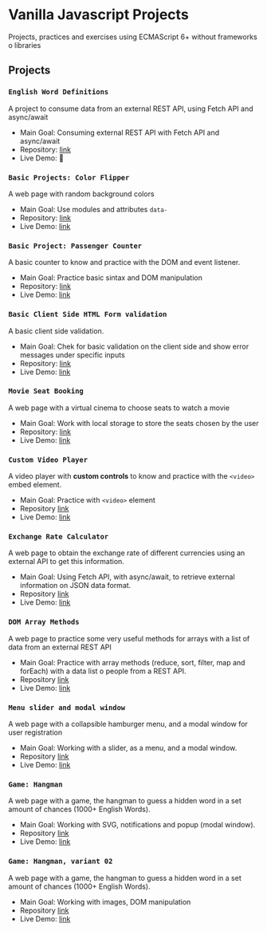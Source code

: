 # Vanilla Javascript Projects

Projects, practices and exercises using ECMAScript 6+ without frameworks o
libraries

## Projects

### `English Word Definitions`

A project to consume data from an external REST API, using Fetch API and async/await

- Main Goal: Consuming external REST API with Fetch API and async/await
- Repository: [link](https://github.com/orses/vanilla_javascript/tree/master/api_english_dictionary/)
- Live Demo: 🚧

### `Basic Projects: Color Flipper`

A web page with random background colors

- Main Goal: Use modules and attributes `data-`
- Repository: [link](https://github.com/orses/vanilla_javascript/tree/master/basic_color_flipper/)
- Live Demo: [link](https://orses.github.io/vanilla_javascript/basic_color_flipper/src/)

### `Basic Project: Passenger Counter`

A basic counter to know and practice with the DOM and event listener.

- Main Goal: Practice basic sintax and DOM manipulation
- Repository: [link](https://github.com/orses/vanilla_javascript/tree/master/passenger_counter/)
- Live Demo: [link](https://orses.github.io/vanilla_javascript/passenger_counter/src/)

### `Basic Client Side HTML Form validation`

A basic client side validation.

- Main Goal: Chek for basic validation on the client side and show error messages under specific inputs
- Repository: [link](https://github.com/orses/vanilla_javascript/tree/master/form_validator/)
- Live Demo: [link](https://orses.github.io/vanilla_javascript/form_validator/src/)

### `Movie Seat Booking`

A web page with a virtual cinema to choose seats to watch a movie

- Main Goal: Work with local storage to store the seats chosen by the user
- Repository: [link](https://github.com/orses/vanilla_javascript/tree/master/movie_seat_booking/)
- Live Demo: [link](https://orses.github.io/vanilla_javascript/movie_seat_booking/src/)

### `Custom Video Player`

A video player with **custom controls** to know and practice with the `<video>` embed element.

- Main Goal: Practice with `<video>` element
- Repository [link](https://github.com/orses/vanilla_javascript/tree/master/video_player/)
- Live Demo: [link](https://orses.github.io/vanilla_javascript/video_player/src/)

### `Exchange Rate Calculator`

A web page to obtain the exchange rate of different currencies using an external API to get this information.

- Main Goal: Using Fetch API, with async/await, to retrieve external information on JSON data format.
- Repository [link](https://github.com/orses/vanilla_javascript/tree/master/exchange_rate_calculator/)
- Live Demo: [link](https://orses.github.io/vanilla_javascript/exchange_rate_calculator/src/)

### `DOM Array Methods`

A web page to practice some very useful methods for arrays with a list of data from an external REST API

- Main Goal: Practice with array methods (reduce, sort, filter, map and forEach) with a data list o people from a REST API.
- Repository [link](https://github.com/orses/vanilla_javascript/tree/master/dom_array_methods/)
- Live Demo: [link](https://orses.github.io/vanilla_javascript/dom_array_methods/src/)

### `Menu slider and modal window`

A web page with a collapsible hamburger menu, and a modal window for user registration

- Main Goal: Working with a slider, as a menu, and a modal window.
- Repository [link](https://github.com/orses/vanilla_javascript/tree/master/menu_slider_and_modal/)
- Live Demo: [link](https://orses.github.io/vanilla_javascript/menu_slider_and_modal/src/)

### `Game: Hangman`

A web page with a game, the hangman to guess a hidden word in a set amount of chances (1000+ English Words).

- Main Goal: Working with SVG, notifications and popup (modal window).
- Repository [link](https://github.com/orses/vanilla_javascript/tree/master/game_hangman/)
- Live Demo: [link](https://orses.github.io/vanilla_javascript/game_hangman/src/)

### `Game: Hangman, variant 02`

A web page with a game, the hangman to guess a hidden word in a set amount of chances (1000+ English Words).

- Main Goal: Working with images, DOM manipulation
- Repository [link](https://github.com/orses/vanilla_javascript/tree/master/game_hangman_variant_02/)
- Live Demo: [link](https://orses.github.io/vanilla_javascript/game_hangman_variant_02/src/)
